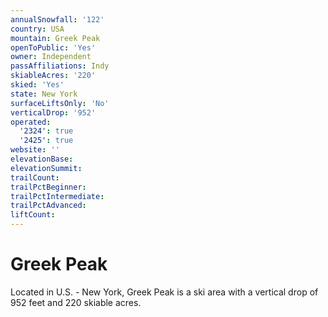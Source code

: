 ```yaml
---
annualSnowfall: '122'
country: USA
mountain: Greek Peak
openToPublic: 'Yes'
owner: Independent
passAffiliations: Indy
skiableAcres: '220'
skied: 'Yes'
state: New York
surfaceLiftsOnly: 'No'
verticalDrop: '952'
operated:
  '2324': true
  '2425': true
website: ''
elevationBase:
elevationSummit:
trailCount:
trailPctBeginner:
trailPctIntermediate:
trailPctAdvanced:
liftCount:
---
```



# Greek Peak

Located in U.S. - New York, Greek Peak is a ski area with a vertical drop of 952 feet and 220 skiable acres.
